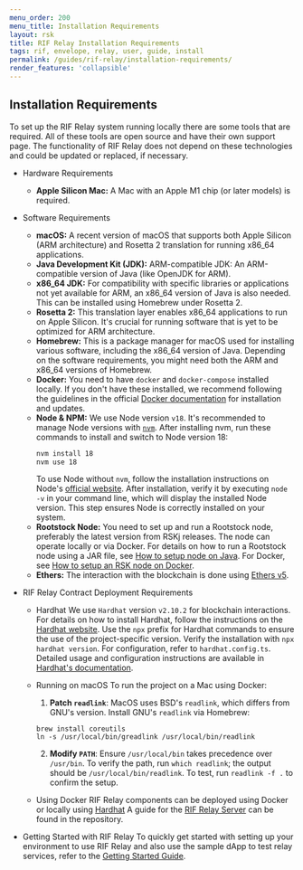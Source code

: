 ```yaml
---
menu_order: 200
menu_title: Installation Requirements
layout: rsk
title: RIF Relay Installation Requirements
tags: rif, envelope, relay, user, guide, install
permalink: /guides/rif-relay/installation-requirements/
render_features: 'collapsible'
---
```


## Installation Requirements

To set up the RIF Relay system running locally there are some tools that are required. All of these tools are open source and have their own support page. The functionality of RIF Relay does not depend on these technologies and could be updated or replaced, if necessary. 

[](#top "collapsible")
- Hardware Requirements
    - **Apple Silicon Mac:** A Mac with an Apple M1 chip (or later models) is required.

- Software Requirements
    -	**macOS:** A recent version of macOS that supports both Apple Silicon (ARM architecture) and Rosetta 2 translation for running x86_64 applications.
    -	**Java Development Kit (JDK):** ARM-compatible JDK: An ARM-compatible version of Java (like OpenJDK for ARM).
    -	**x86_64 JDK:** For compatibility with specific libraries or applications not yet available for ARM, an x86_64 version of Java is also needed. This can be installed using Homebrew under Rosetta 2.
    -	**Rosetta 2:** This translation layer enables x86_64 applications to run on Apple Silicon. It's crucial for running software that is yet to be optimized for ARM architecture.
    -	**Homebrew:** This is a package manager for macOS used for installing various software, including the x86_64 version of Java. Depending on the software requirements, you might need both the ARM and x86_64 versions of Homebrew.
    -	**Docker:** You need to have `docker` and `docker-compose` installed locally. If you don't have these installed, we recommend following the guidelines in the official [Docker documentation](https://docs.docker.com/get-docker/) for installation and updates.
    -	**Node & NPM:** We use Node version `v18`. It's recommended to manage Node versions with [`nvm`](https://github.com/nvm-sh/nvm). After installing nvm, run these commands to install and switch to Node version 18:
        ```bash
        nvm install 18
        nvm use 18
        ```
        To use Node without `nvm`, follow the installation instructions on Node's [official website](https://nodejs.org/en/). After installation, verify it by executing `node -v` in your command line, which will display the installed Node version. This step ensures Node is correctly installed on your system.
    - **Rootstock Node:** You need to set up and run a Rootstock node, preferably the latest version from RSKj releases. The node can operate locally or via Docker. For details on how to run a Rootstock node using a JAR file, see [How to setup node on Java](https://dev.rootstock.io/rsk/node/install/operating-systems/java/). For Docker, see [How to setup an RSK node on Docker](https://dev.rootstock.io/rsk/node/install/operating-systems/).
    - **Ethers:** The interaction with the blockchain is done using [Ethers v5](https://docs.ethers.org/v5/).

- RIF Relay Contract Deployment Requirements

    [](#top "collapsible")
    - Hardhat
        We use `Hardhat` version `v2.10.2` for blockchain interactions. For details on how to install Hardhat, follow the instructions on the [Hardhat website](https://hardhat.org/hardhat-runner/docs/getting-started#installation). 
        Use the `npx` prefix for Hardhat commands to ensure the use of the project-specific version. Verify the installation with `npx hardhat version`. For configuration, refer to `hardhat.config.ts`. Detailed usage and configuration instructions are available in [Hardhat's documentation](https://hardhat.org/docs).
    - Running on macOS
        To run the project on a Mac using Docker:

        1. **Patch `readlink`**: MacOS uses BSD's `readlink`, which differs from GNU's version. Install GNU's `readlink` via Homebrew:

        ```
        brew install coreutils
        ln -s /usr/local/bin/greadlink /usr/local/bin/readlink
        ```

        2. **Modify `PATH`**: Ensure `/usr/local/bin` takes precedence over `/usr/bin`. To verify the path, run `which readlink`; the output should be `/usr/local/bin/readlink`. To test, run `readlink -f .` to confirm the setup.
    - Using Docker
        RIF Relay components can be deployed using Docker or locally using [Hardhat](/guides/rif-relay/installation-requirements#hardhat)
        A guide for the [RIF Relay Server](https://github.com/rsksmart/rif-relay-server#execute-as-a-docker-container) can be found in the repository.

- Getting Started with RIF Relay
    To quickly get started with setting up your environment to use RIF Relay and also use the sample dApp to test relay services, refer to the [Getting Started Guide](https://github.com/rsksmart/rif-relay?tab=readme-ov-file#getting-started-how-to-use-the-rif-relay-sample-dapp-sdk).
